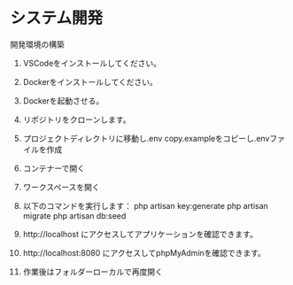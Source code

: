 # システム開発

開発環境の構築
1. VSCodeをインストールしてください。
2. Dockerをインストールしてください。
3. Dockerを起動させる。
4. リポジトリをクローンします。
5. プロジェクトディレクトリに移動し.env copy.exampleをコピーし.envファイルを作成
6. コンテナーで開く
7. ワークスペースを開く
6. 以下のコマンドを実行します：
php artisan key:generate
php artisan migrate
php artisan db:seed

10. http://localhost にアクセスしてアプリケーションを確認できます。
11. http://localhost:8080 にアクセスしてphpMyAdminを確認できます。

12. 作業後はフォルダーローカルで再度開く
